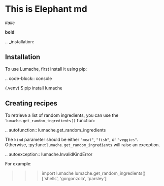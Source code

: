 # This is Elephant md

*italic*

**bold**

.. _installation:

Installation
------------

To use Lumache, first install it using pip:

.. code-block:: console

   (.venv) $ pip install lumache

Creating recipes
----------------

To retrieve a list of random ingredients,
you can use the ``lumache.get_random_ingredients()`` function:

.. autofunction:: lumache.get_random_ingredients

The ``kind`` parameter should be either ``"meat"``, ``"fish"``,
or ``"veggies"``. Otherwise, :py:func:`lumache.get_random_ingredients`
will raise an exception.

.. autoexception:: lumache.InvalidKindError

For example:

>>> import lumache
>>> lumache.get_random_ingredients()
['shells', 'gorgonzola', 'parsley']

